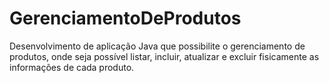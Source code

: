 # GerenciamentoDeProdutos
Desenvolvimento de aplicação Java que possibilite o gerenciamento de produtos, onde seja possível listar, incluir, atualizar e excluir fisicamente as informações de cada produto.
